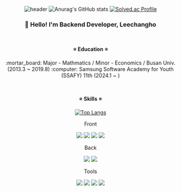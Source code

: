 <div align=center>

![header](https://capsule-render.vercel.app/api?type=Soft&color=gradient&height=200&section=header&text=Welcome%20to%20👋-nl-Changho's%20Github&fontSize=78&animation=twinkling)
![Anurag's GitHub stats](https://github-readme-stats.vercel.app/api?username=LeeChanghoJJang&show_icons=true&theme=cobalt)
[![Solved.ac Profile](http://mazassumnida.wtf/api/v2/generate_badge?boj=ckdgh6589)](https://solved.ac/ckdgh6589/)

<!-- Introduce -->
<h3 align="center">👋 Hello! I'm Backend Developer, Leechangho</h3>

<br/>

<!-- Education -->
<strong>:star: Education :star:</strong>
<p text-align="center">
  :mortar_board: Major - Mathmatics / Minor - Economics / Busan Univ. (2013.3 ~ 2019.8)
  :computer: Samsung Software Academy for Youth (SSAFY) 11th (2024.1 ~ )
</p>
<br/>

<!-- Skills -->
<strong>:star: Skills :star:</strong>

[![Top Langs](https://github-readme-stats.vercel.app/api/top-langs/?username=LeeChanghoJJang&layout=donut)](https://github.com/anuraghazra/github-readme-stats)

<div>
  <p>Front</p>
  <img src="https://img.shields.io/badge/HTML5-E34F26?style=flat&logo=html5&logoColor=white"/>
  <img src="https://img.shields.io/badge/CSS3-1572B6?style=flat&logo=css3&logoColor=white"/>
  <img src="https://img.shields.io/badge/JavaScript-F7DF1E?style=flat&logo=JavaScript&logoColor=white"/>
  <img src="https://img.shields.io/badge/Bootstrap-7952B3?style=flat&logo=Bootstrap&logoColor=white"/>
</div>

<div>
  <p>Back</p>
  <img src="https://img.shields.io/badge/Python-3766AB?style=flat&logo=Python&logoColor=white"/>
  <img src="https://img.shields.io/badge/Django-092E20?style=flat&logo=Django&logoColor=white"/>
</div>
<div>
  <p>Tools</p>
  <img src="https://img.shields.io/badge/Notion-000000?style=flat&logo=Notion&logoColor=white"/>
  <img src="https://img.shields.io/badge/Git-F05032?style=flat&logo=Git&logoColor=white"/>
  <img src="https://img.shields.io/badge/Github-181717?style=flat&logo=Github&logoColor=white"/>
  <img src="https://img.shields.io/badge/Figma-F24E1E?style=flat&logo=Figma&logoColor=white"/>
</div>
<br/><br/><br/><br/><br/>
